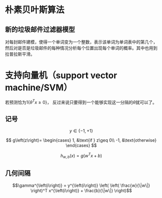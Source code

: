 朴素贝叶斯算法
====

新的垃圾邮件过滤器模型
----

对每封邮件建模，使得一个单词变为一个整数，表示该单词为单词表中的第几个，然后对是否是垃圾邮件的每种情况分析每个位置出现每个单词的概率。其中也用到拉普拉斯平滑。

支持向量机（support vector machine/SVM）
====

若预测恰为$1\left\{\theta^T x \geq 0\right\}$，
反过来说只要得到一个能够实现这一分隔的$\theta$就可以了。

记号
----

$$y\in \left\{-1,+1\right\}$$

$$
g\left(z\right)=
\begin{cases}
  1, &\text{if } z\geq 0\\
  -1, &\text{otherwise}
\end{cases}
$$

$$h_{w,b}\left(x\right)=g(w^T x+b)$$

几何间隔
----
$$\gamma^{\left(i\right)} = y^{\left(i\right)} \left( \left( \frac{w}{\|w\|} \right)^T x^{\left(i\right)} + \frac{b}{\|w\|} \right)$$

